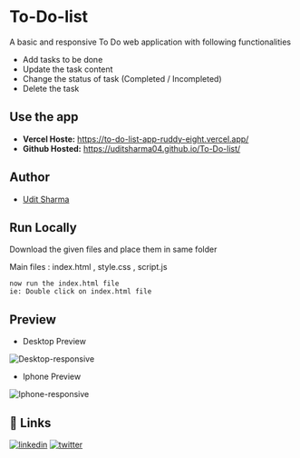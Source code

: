 # To-Do-list
 A basic and responsive To Do web application with following functionalities
 - Add tasks to be done
 - Update the task content
 - Change the status of task (Completed / Incompleted)
 - Delete the task

## Use the app
- **Vercel Hoste:** https://to-do-list-app-ruddy-eight.vercel.app/
- **Github Hosted:** https://uditsharma04.github.io/To-Do-list/

## Author

- [Udit Sharma](https://www.github.com/uditsharma04)

## Run Locally

Download the given files and place them in same folder

Main files : index.html , style.css , script.js

```
now run the index.html file
ie: Double click on index.html file
```

## Preview

- Desktop Preview

![Desktop-responsive](https://github.com/UditSharma04/Batch-Systems_Assignmet/assets/109049436/0e18913f-aa23-473f-910c-b0072141ef0f)

- Iphone Preview

![Iphone-responsive](https://github.com/UditSharma04/Batch-Systems_Assignmet/assets/109049436/209e9621-5503-45c4-8b7d-8dae7b0e5831)


## 🔗 Links
[![linkedin](https://img.shields.io/badge/linkedin-0A66C2?style=for-the-badge&logo=linkedin&logoColor=white)](https://www.linkedin.com/in/hellouditt/)
[![twitter](https://img.shields.io/badge/twitter-1DA1F2?style=for-the-badge&logo=twitter&logoColor=white)](https://twitter.com/hellouditt)


                       
                      
